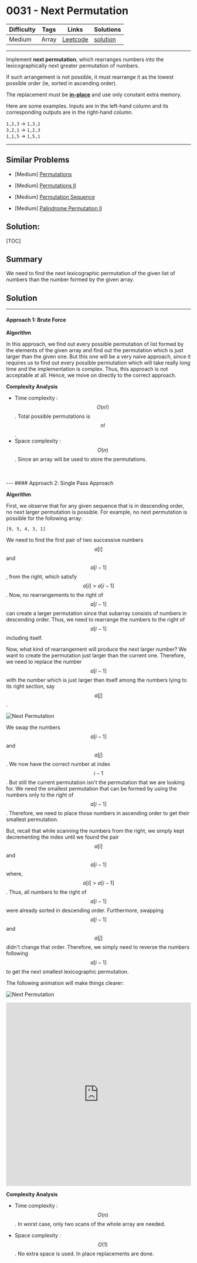 # 0031 - Next Permutation

Difficulty  | Tags | Links | Solutions
----------- | ---- | ----- | -----
Medium | Array | [Leetcode](https://leetcode.com/problems/next-permutation) | [solution](https://leetcode.com/problems/next-permutation/solution/)


-----------

<p>Implement <strong>next permutation</strong>, which rearranges numbers into the lexicographically next greater permutation of numbers.</p>

<p>If such arrangement is not possible, it must rearrange it as the lowest possible order (ie, sorted in ascending order).</p>

<p>The replacement must be <strong><a href="http://en.wikipedia.org/wiki/In-place_algorithm" target="_blank">in-place</a></strong> and use only constant&nbsp;extra memory.</p>

<p>Here are some examples. Inputs are in the left-hand column and its corresponding outputs are in the right-hand column.</p>

<p><code>1,2,3</code> &rarr; <code>1,3,2</code><br />
<code>3,2,1</code> &rarr; <code>1,2,3</code><br />
<code>1,1,5</code> &rarr; <code>1,5,1</code></p>


-----------


## Similar Problems

- [Medium] [Permutations](permutations)

- [Medium] [Permutations II](permutations-ii)

- [Medium] [Permutation Sequence](permutation-sequence)

- [Medium] [Palindrome Permutation II](palindrome-permutation-ii)




## Solution:

[TOC]

## Summary

We need to find the next lexicographic permutation of the given list of numbers than the number formed by the given array.

## Solution

---
#### Approach 1: Brute Force

**Algorithm**

In this approach, we find out every possible permutation of list formed by the elements of the given array and find out the permutation which is
just larger than the given one. But this one will be a very naive approach, since it requires us to find out every possible permutation
 which will take really long time and the implementation is complex.
 Thus, this approach is not acceptable at all. Hence, we move on directly to the correct approach.

**Complexity Analysis**

* Time complexity : $$O(n!)$$. Total possible permutations is $$n!$$.
* Space complexity : $$O(n)$$. Since an array will be used to store the permutations.
<br />
<br />
---
#### Approach 2: Single Pass Approach

**Algorithm**

First, we observe that for any given sequence that is in descending order, no next larger permutation is possible.
 For example, no next permutation is possible for the following array:
 ```
 [9, 5, 4, 3, 1]
 ```

We need to find the first pair of two successive numbers $$a[i]$$ and $$a[i-1]$$, from the right, which satisfy
 $$a[i] > a[i-1]$$. Now, no rearrangements to the right of $$a[i-1]$$ can create a larger permutation since that subarray consists of numbers in descending order.
 Thus, we need to rearrange the numbers to the right of $$a[i-1]$$ including itself.

Now, what kind of rearrangement will produce the next larger number? We want to create the permutation just larger than the current one. Therefore, we need to replace the number $$a[i-1]$$ with the number which is just larger than itself among the numbers lying to its right section, say $$a[j]$$.

![ Next Permutation ](https://leetcode.com/media/original_images/31_nums_graph.png)

We swap the numbers $$a[i-1]$$ and $$a[j]$$. We now have the correct number at index $$i-1$$. But still the current permutation isn't the permutation
    that we are looking for. We need the smallest permutation that can be formed by using the numbers only to the right of $$a[i-1]$$. Therefore, we need to place those
     numbers in ascending order to get their smallest permutation.

But, recall that while scanning the numbers from the right, we simply kept decrementing the index
      until we found the pair $$a[i]$$ and $$a[i-1]$$ where,  $$a[i] > a[i-1]$$. Thus, all numbers to the right of $$a[i-1]$$ were already sorted in descending order.
      Furthermore, swapping $$a[i-1]$$ and $$a[j]$$ didn't change that order.
      Therefore, we simply need to reverse the numbers following $$a[i-1]$$ to get the next smallest lexicographic permutation.

The following animation will make things clearer:

![Next Permutation](https://leetcode.com/media/original_images/31_Next_Permutation.gif)

<iframe src="https://leetcode.com/playground/tJPs3ERV/shared" frameBorder="0" width="100%" height="500" name="tJPs3ERV"></iframe>

**Complexity Analysis**

* Time complexity : $$O(n)$$. In worst case, only two scans of the whole array are needed.

* Space complexity : $$O(1)$$. No extra space is used. In place replacements are done.
